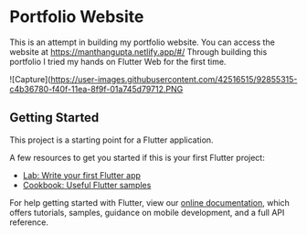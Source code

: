 # Portfolio Website

This is an attempt in building my portfolio website. You can access the website at https://manthangupta.netlify.app/#/ 
Through building this portfolio I tried my hands on Flutter Web for the first time.

![Capture](https://user-images.githubusercontent.com/42516515/92855315-c4b36780-f40f-11ea-8f9f-01a745d79712.PNG

## Getting Started

This project is a starting point for a Flutter application.

A few resources to get you started if this is your first Flutter project:

- [Lab: Write your first Flutter app](https://flutter.dev/docs/get-started/codelab)
- [Cookbook: Useful Flutter samples](https://flutter.dev/docs/cookbook)

For help getting started with Flutter, view our
[online documentation](https://flutter.dev/docs), which offers tutorials,
samples, guidance on mobile development, and a full API reference.
